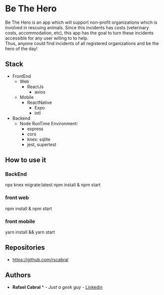 # Be The Hero

Be The Hero is an app which will support non-profit organizations which is involved in rescuing animals. 
Since this incidents has costs (veterinary costs, accommodation, etc), this app has the goal to turn these incidents accessible for any user willing to to help. 		
Thus, anyone could find incidents of all registered organizations and be the hero of the day!

## Stack
* FrontEnd
  * Web
    * ReactJs
      * axios
  * Mobile
    * ReactNative
      * Expo
      * intl
* Backend
  * Node RunTime Environment: 
    * express
    * cors
    * knex: sqlite
    * jest, supertest
    
    
## How to use it

### BackEnd
npx knex migrate:latest
npm install & npm start

### front web
npm install & npm start

### front mobile
yarn install && yarn start

## Repositories

 - https://github.com/rscabral
 
## Authors

 * **Rafael Cabral** * - *Just a geek guy* - [Linkedin](https://www.linkedin.com/in/rafael-cabral-9679b498/)
